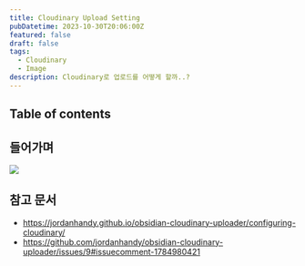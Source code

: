 ```yaml
---
title: Cloudinary Upload Setting
pubDatetime: 2023-10-30T20:06:00Z
featured: false
draft: false
tags:
  - Cloudinary
  - Image
description: Cloudinary로 업로드를 어떻게 할까..?
---
```


## Table of contents

## 들어가며

![](https://res.cloudinary.com/gyunseo-blog/image/upload/v1698664719/null/duamxuw6frbgdl1yzztz.png)

## 참고 문서

- <https://jordanhandy.github.io/obsidian-cloudinary-uploader/configuring-cloudinary/>
- <https://github.com/jordanhandy/obsidian-cloudinary-uploader/issues/9#issuecomment-1784980421>

